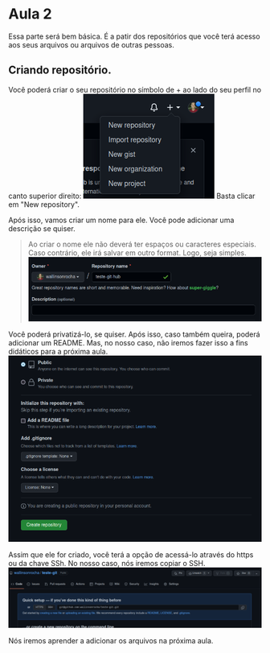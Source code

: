 # Aula 2
Essa parte será bem básica. É a patir dos repositórios que você terá acesso aos seus arquivos ou arquivos de outras pessoas.

## Criando repositório.
Você poderá criar o seu repositório no símbolo de + ao lado do seu perfil no canto superior direito:
![Criar repositório](./Fotos/repos.png)
Basta clicar em "New repository".

Após isso, vamos criar um nome para ele. Você pode adicionar uma descrição se quiser. 
> Ao criar o nome ele não deverá ter espaços ou caracteres especiais. Caso contrário, ele irá salvar em outro format. Logo, seja simples.
![Nome do repositório](./Fotos/repo2.png)

Você poderá privatizá-lo, se quiser. Após isso, caso também queira, poderá adicionar um README. Mas, no nosso caso, não iremos fazer isso a fins didáticos para a próxima aula.
![Repo3](./Fotos/repo3.png)

Assim que ele for criado, você terá a opção de acessá-lo através do https ou da chave SSh. No nosso caso, nós iremos copiar o SSH.
![Repo4](./Fotos/repo4.png)

Nós iremos aprender a adicionar os arquivos na próxima aula.